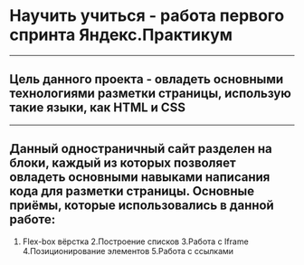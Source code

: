 # Научить учиться - работа первого спринта Яндекс.Практикум
------
## Цель данного проекта - овладеть основными технологиями разметки страницы, использую такие языки, как HTML и CSS
------
## Данный одностраничный сайт разделен на блоки, каждый из которых позволяет овладеть основными навыками написания кода для разметки страницы.  Основные приёмы, которые использовались в данной работе:  
1. Flex-box вёрстка
2.Построение списков
3.Работа с Iframe
4.Позиционирование элементов
5.Работа с ссылками

